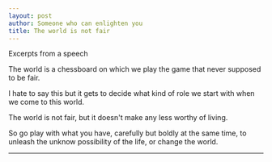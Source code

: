 ```yaml
---
layout: post
author: Someone who can enlighten you
title: The world is not fair
---
```

Excerpts from a speech

The world is a chessboard on which we play the game that never supposed to be fair. 

I hate to say this but it gets to decide what kind of role we start with when we come to this world. 

The world is not fair, but it doesn't make any less worthy of living. 

So go play with what you have, carefully but boldly at the same time, to unleash the unknow possibility of the life, or change the world.

---
